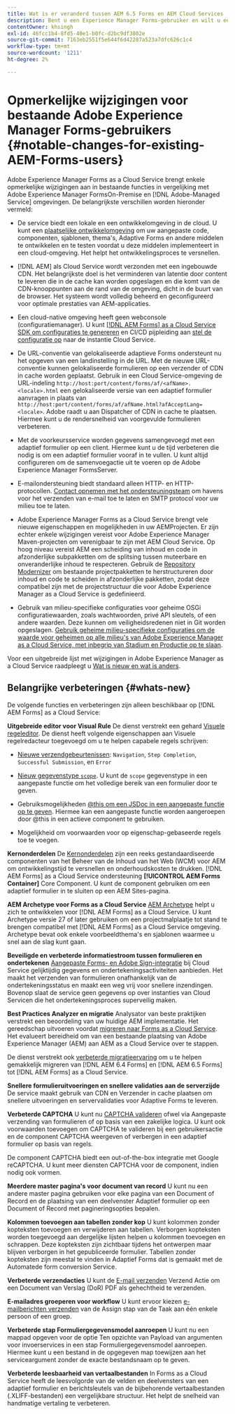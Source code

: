 ```yaml
---
title: Wat is er veranderd tussen AEM 6.5 Forms en AEM Cloud Services
description: Bent u een Experience Manager Forms-gebruiker en wilt u een upgrade uitvoeren naar Adobe Experience Manager Forms as a Cloud Service? Leer de opvallendste wijzigingen voordat u gaat upgraden of migreren naar Cloud Service.
contentOwner: khsingh
exl-id: 46fcc1b4-8fd5-40e1-b0fc-d2bc9df3802e
source-git-commit: 7163eb2551f5e644f6d42287a523a7dfc626c1c4
workflow-type: tm+mt
source-wordcount: '1211'
ht-degree: 2%

---
```


# Opmerkelijke wijzigingen voor bestaande Adobe Experience Manager Forms-gebruikers  {#notable-changes-for-existing-AEM-Forms-users}

Adobe Experience Manager Forms as a Cloud Service brengt enkele opmerkelijke wijzigingen aan in bestaande functies in vergelijking met Adobe Experience Manager FormsOn-Premise en [!DNL Adobe-Managed Service] omgevingen. De belangrijkste verschillen worden hieronder vermeld:

* De service biedt een lokale en een ontwikkelomgeving in de cloud. U kunt een [plaatselijke ontwikkelomgeving](setup-local-development-environment.md) om uw aangepaste code, componenten, sjablonen, thema&#39;s, Adaptive Forms en andere middelen te ontwikkelen en te testen voordat u deze middelen implementeert in een cloud-omgeving. Het helpt het ontwikkelingsproces te versnellen.
* [!DNL AEM] als Cloud Service wordt verzonden met een ingebouwde CDN. Het belangrijkste doel is het verminderen van latentie door content te leveren die in de cache kan worden opgeslagen en die komt van de CDN-knooppunten aan de rand van de omgeving, dicht in de buurt van de browser. Het systeem wordt volledig beheerd en geconfigureerd voor optimale prestaties van AEM-applicaties.
* Een cloud-native omgeving heeft geen webconsole (configuratiemanager). U kunt [[!DNL AEM Forms] as a Cloud Service SDK om configuraties te genereren](https://experienceleague.adobe.com/docs/experience-manager-cloud-service/implementing/deploying/configuring-osgi.html?lang=en#generating-osgi-configurations-using-the-aem-sdk-quickstart) en CI/CD pijpleiding aan [stel de configuratie op](https://experienceleague.adobe.com/docs/experience-manager-cloud-service/implementing/using-cloud-manager/deploy-code.html?lang=en#deployment-process) naar de instantie Cloud Service.

* De URL-conventie van gelokaliseerde adaptieve Forms ondersteunt nu het opgeven van een landinstelling in de URL. Met de nieuwe URL-conventie kunnen gelokaliseerde formulieren op een verzender of CDN in cache worden geplaatst. Gebruik in een Cloud Service-omgeving de URL-indeling `http://host:port/content/forms/af/<afName>.<locale>.html` een gelokaliseerde versie van een adaptief formulier aanvragen in plaats van `http://host:port/content/forms/af/afName.html?afAcceptLang=<locale>`. Adobe raadt u aan Dispatcher of CDN in cache te plaatsen. Hiermee kunt u de rendersnelheid van voorgevulde formulieren verbeteren.
* Met de voorkeursservice worden gegevens samengevoegd met een adaptief formulier op een client. Hiermee kunt u de tijd verbeteren die nodig is om een adaptief formulier vooraf in te vullen. U kunt altijd configureren om de samenvoegactie uit te voeren op de Adobe Experience Manager FormsServer.
* E-mailondersteuning biedt standaard alleen HTTP- en HTTP-protocollen. [Contact opnemen met het ondersteuningsteam](https://experienceleague.adobe.com/docs/experience-manager-cloud-service/implementing/developing/development-guidelines.html#sending-email) om havens voor het verzenden van e-mail toe te laten en SMTP protocol voor uw milieu toe te laten.
* Adobe Experience Manager Forms as a Cloud Service brengt vele nieuwe eigenschappen en mogelijkheden in uw AEMProjecten. Er zijn echter enkele wijzigingen vereist voor Adobe Experience Manager Maven-projecten om verenigbaar te zijn met AEM Cloud Service. Op hoog niveau vereist AEM een scheiding van inhoud en code in afzonderlijke subpakketten om de splitsing tussen muteerbare en onveranderlijke inhoud te respecteren. Gebruik de [Repository Modernizer](https://experienceleague.adobe.com/docs/experience-manager-cloud-service/moving/refactoring-tools/repo-modernizer.html) om bestaande projectpakketten te herstructureren door inhoud en code te scheiden in afzonderlijke pakketten, zodat deze compatibel zijn met de projectstructuur die voor Adobe Experience Manager as a Cloud Service is gedefinieerd.

<!--  If your Cloud Configuration contains a secret (password), create a separate Cloud Configuration for every Author instance (Developer, Stage, and Production). If a Cloud Configuration is also required on Publish instances, publish/replicate a separate Cloud Configuration for every Publish instance (Developer, Stage, and Production). 

* When you create a Cloud Configuration that contains a secret, each Cloud Service instance (Developer, Stage, and Production) uses its own encryption key to encrypt the password before storing it. So, manually create such Cloud Configuration for every Cloud Service instance (Developer, Stage, and Production). Also, do not store secrets used in a Cloud Configuration to your Cloud Manager Git repository.

* Use [!DNL Cloud Manager] [APIs to convert and provide your passwords as secrets](https://experienceleague.adobe.com/docs/experience-manager-cloud-service/implementing/deploying/configuring-osgi.html?lang=en#setting-values-via-api). Do not store plain text password or secrets on your environments. -->

* Gebruik van milieu-specifieke configuraties voor geheime OSGi configuratiewaarden, zoals wachtwoorden, privé API sleutels, of een andere waarden. Deze kunnen om veiligheidsredenen niet in Git worden opgeslagen. [Gebruik geheime milieu-specifieke configuraties om de waarde voor geheimen op alle milieu&#39;s van Adobe Experience Manager as a Cloud Service, met inbegrip van Stadium en Productie op te slaan](https://experienceleague.adobe.com/docs/experience-manager-cloud-service/implementing/deploying/configuring-osgi.html?lang=en#when-to-use-secret-environment-specific-configuration-values).

Voor een uitgebreide lijst met wijzigingen in Adobe Experience Manager as a Cloud Service raadpleegt u [Wat is nieuw en wat is anders](https://experienceleague.adobe.com/docs/experience-manager-cloud-service/overview/what-is-new-and-different.html).

<!-- ## Feature comparison {#comparison}

[!DNL AEM Forms] as a Cloud Service and Experience Manager 6.5 Forms share a common set of features: Adaptive Forms, data integration, integration with [!DNL Adobe Sign], themes, templates, and forms management interface are identical. You can easily port your existing Adaptive Forms from an Experience Manager 6.5 Forms or an earlier version to [!DNL AEM Forms] as a Cloud Service.

### Features of AEM 6.5 Forms and [!DNL AEM Forms] as a Cloud Service {#feature-comparison}

The following table lists the major features of Experience Manager 6.5 Forms and provides information about whether the feature is partially or fully supported in [!DNL AEM Forms] as a Cloud Service, with a link to more information about the feature. The table also lists extra features available in [!DNL AEM Forms] as a Cloud Service.


| Feature/Capability | AEM 6.5 Forms | [!DNL AEM Forms] as a Cloud Service |
| - | - | - |
| Adaptive Forms | &#x2611; | &#x2611; |
| Data Integration | &#x2611; | &#x2611;(With some changes) |
| Automated Forms Conversion Service | &#x2611; | &#x2611; |
| Integration with Adobe Sign | &#x2611; | &#x2611;(With some changes) |
| Themes and Templates | &#x2611; | &#x2611; ([With some changes](themes.md#difference-in-themes))|
| Rule editor | &#x2611; | &#x2611; (With some changes) |
| Forms Portal | &#x2611; | --- |
| Integration with Adobe Analytics | &#x2611; | &#x2612; |
| Document Security | &#x2611; | &#x2612; | -->

<!-- ## New features {#comparison} -->



## Belangrijke verbeteringen {#whats-new}

<!-- [!DNL AEM Forms] as a Cloud Service offers benefits like auto-scaling, cost-effectiveness, zero downtime for upgrades, and cloud-native development environment and more. The list does not stop here. The following features are are start and are available only for [!DNL AEM Forms] as a Cloud Service: -->

De volgende functies en verbeteringen zijn alleen beschikbaar op [!DNL AEM Forms] as a Cloud Service:

**Uitgebreide editor voor Visual Rule**
De dienst verstrekt een gehard [Visuele regeleditor](rule-editor.md#visual-rule-editor). De dienst heeft volgende eigenschappen aan Visuele regelredacteur toegevoegd om u te helpen capabele regels schrijven:

* [Nieuwe verzendgebeurtenissen](working-with-adobe-sign.md#available-operator-types-and-events-in-rule-editor): `Navigation`, `Step Completion`, `Successful Submission`, en `Error`

* [Nieuw gegevenstype `scope`](rule-editor.md#custom-functions). U kunt de `scope` gegevenstype in een aangepaste functie om het volledige bereik van een formulier door te geven.

* Gebruiksmogelijkheden [@this om een JSDoc in een aangepaste functie op te geven](rule-editor.md#custom-functions). Hiermee kan een aangepaste functie worden aangeroepen door @this in een actieve component te gebruiken.

* Mogelijkheid om voorwaarden voor op eigenschap-gebaseerde regels toe te voegen.

**Kernonderdelen**
De [Kernonderdelen](https://experienceleague.adobe.com/docs/experience-manager-core-components/using/introduction.html?lang=en) zijn een reeks gestandaardiseerde componenten van het Beheer van de Inhoud van het Web (WCM) voor AEM om ontwikkelingstijd te versnellen en onderhoudskosten te drukken. [!DNL AEM Forms] as a Cloud Service ondersteuning **[!UICONTROL AEM Forms Container]** Core Component. U kunt de component gebruiken om een adaptief formulier in te sluiten op een AEM Sites-pagina.

**AEM Archetype voor Forms as a Cloud Service**
[AEM Archetype](https://github.com/adobe/aem-project-archetype/releases/tag/aem-project-archetype-27) helpt u zich te ontwikkelen voor [!DNL AEM Forms] as a Cloud Service. U kunt Archetype versie 27 of later gebruiken om een projectmalplaatje tot stand te brengen compatibel met [!DNL AEM Forms] as a Cloud Service omgeving. Archetype bevat ook enkele voorbeeldthema&#39;s en sjablonen waarmee u snel aan de slag kunt gaan.

**Beveiligde en verbeterde informatiestroom tussen formulieren en ondertekenen**
[Aangepaste Forms- en Adobe Sign-integratie](working-with-adobe-sign.md) bij Cloud Service gelijktijdig gegevens en ondertekeningsactiviteiten aanbieden. Het maakt het verzenden van formulieren onafhankelijk van de ondertekeningsstatus en maakt een weg vrij voor snellere inzendingen. Bovenop slaat de service geen gegevens op over instanties van Cloud Servicen die het ondertekeningsproces superveilig maken.

**Best Practices Analyzer en migratie**
Analysator van beste praktijken verstrekt een beoordeling van uw huidige AEM implementatie. Het gereedschap uitvoeren voordat [migreren naar Forms as a Cloud Service](migrate-to-forms-as-a-cloud-service.md). Het evalueert bereidheid om van een bestaande plaatsing van Adobe Experience Manager (AEM) aan AEM as a Cloud Service over te stappen.

De dienst verstrekt ook [verbeterde migratieervaring](migrate-to-forms-as-a-cloud-service.md) om u te helpen gemakkelijk migreren van [!DNL AEM 6.4 Forms] en [!DNL AEM 6.5 Forms] tot [!DNL AEM Forms] as a Cloud Service.

**Snellere formulieruitvoeringen en snellere validaties aan de serverzijde**
De service maakt gebruik van CDN en Verzender in cache plaatsen om snellere uitvoeringen en servervalidaties voor Adaptive Forms te leveren.

**Verbeterde CAPTCHA**
U kunt nu [CAPTCHA valideren](captcha-adaptive-forms.md) ofwel via Aangepaste verzending van formulieren of op basis van een zakelijke logica. U kunt ook voorwaarden toevoegen om CAPTCHA te valideren bij een gebruikersactie en de component CAPTCHA weergeven of verbergen in een adaptief formulier op basis van regels.

De component CAPTCHA biedt een out-of-the-box integratie met Google reCAPTCHA. U kunt meer diensten CAPTCHA voor de component, indien nodig ook vormen.

**Meerdere master pagina&#39;s voor document van record**
U kunt nu een andere master pagina gebruiken voor elke pagina van een Document of Record en de plaatsing van een deelvenster Adaptief formulier op een Document of Record met pagineringsopties bepalen.

**Kolommen toevoegen aan tabellen zonder kop**
U kunt kolommen zonder kopteksten toevoegen en verwijderen aan tabellen. Verborgen kopteksten worden toegevoegd aan dergelijke lijsten helpen u kolommen toevoegen en schrappen. Deze kopteksten zijn zichtbaar tijdens het ontwerpen maar blijven verborgen in het gepubliceerde formulier. Tabellen zonder kopteksten zijn meestal te vinden in Adaptief Forms dat is gemaakt met de Automatede form conversion Service.

**Verbeterde verzendacties**
U kunt de [E-mail verzenden](configuring-submit-actions.md#send-email#send-email) Verzend Actie om een Document van Verslag (DoR) PDF als gehechtheid te verzenden.

**E-mailadres groeperen voor workflow**
U kunt ervoor kiezen [e-mailberichten verzenden](aem-forms-workflow-step-reference.md#assign-task-step) van de Assign stap van de Taak aan één enkele persoon of een groep.

**Verbeterde stap Formuliergegevensmodel aanroepen**
U kunt nu een mappad opgeven voor de optie Ten opzichte van Payload van argumenten voor invoerservices in een stap Formuliergegevensmodel aanroepen. Hiermee kunt u een bestand in de opgegeven map toewijzen aan het serviceargument zonder de exacte bestandsnaam op te geven.

**Verbeterde leesbaarheid van vertaalbestanden**
In Forms as a Cloud Service heeft de leesvolgorde van de velden en deelvensters van een adaptief formulier en berichtsleutels van de bijbehorende vertaalbestanden (.XLIFF-bestanden) een vergelijkbare structuur. Het helpt de snelheid van handmatige vertaling te verbeteren.

<!-- ## Feature comparison {#feature-comparison}

[!DNL AEM Forms] as a Cloud Service and [!DNL AEM 6.5 Forms] share some features like Adaptive Forms, Data Integration, and Forms Portal. You can easily port your existing Adaptive Forms from an [!DNL AEM 6.5 Forms] or an earlier version to [!DNL AEM Forms] as a Cloud Service.

### Features of [!DNL AEM 6.5 Forms] and [!DNL AEM Forms] as a Cloud Service {#aem-6.5-vs-aem-forms-as-a-cloud-service}

The following table lists the major features of [!DNL AEM 6.5 Forms] and provides information about the features coming soon to [!DNL AEM Forms] as a Cloud Service:

| Feature/Capability | AEM 6.5 Forms  | [!DNL AEM Forms] as a Cloud Service |
|---|---|---|
| Cloud-native architecture | &#x2612; | &#x2611;  |
| Auto-scaling based on load | &#x2612; | &#x2611;  |
| Zero downtime for upgrades | &#x2612; | &#x2611;  |
| Feature roll-out frequency | Quarterly | Agile*  |
| CDN (content delivery network) included | &#x2612; | &#x2611;  |
| Topologies optimized for maximum resilience and efficiency | &#x2612; | &#x2611;  |
| Cloud-native development environment | &#x2612; | &#x2611;  |
| Self-Service via Cloud Manager | &#x2612; | &#x2611;  |
| Automated upgrades with Continuous Integration and Continuous Delivery (CI/CD)| &#x2611; | &#x2611;  |
| Adaptive Forms | &#x2611; | &#x2611; |
| Data Integration | &#x2611; | &#x2611; |
| Automated Forms Conversion Service | &#x2611; | &#x2611; |
| Integration with [!DNL Adobe Sign] | &#x2611; | &#x2611; |
| Integration with [!DNL AEM Sites] | &#x2611; | &#x2611; |
| Enhanced Visual Rule editor | &#x2612; | &#x2611; |
| Forms Portal | &#x2611; | Coming Soon |
| Integration with [!DNL Adobe Analytics] | &#x2611; | Coming Soon |
| Integration with [!DNL Adobe Target] | &#x2611; | Coming Soon |
| Document Security | &#x2611; | &#x2612; |

`*` New features every month and bug fix updates on daily basis.

For a comprehensive list of changes in AEM as a Cloud Service, See [What is New and What is Different](https://docs.adobe.com/content/help/en/experience-manager-cloud-service/overview/what-is-new-and-different.html) and [Notable changes in [!DNL AEM Forms] as a Cloud Service](notable-changes.md) -->
